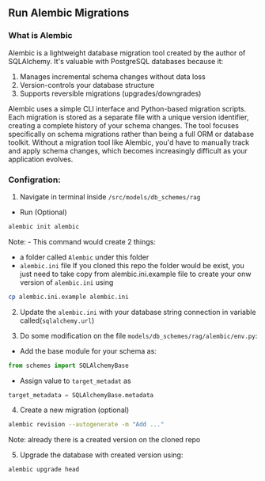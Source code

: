 ## Run Alembic Migrations

### What is Alembic
Alembic is a lightweight database migration tool created by the author of SQLAlchemy. It's valuable with PostgreSQL databases because it:

1. Manages incremental schema changes without data loss
2. Version-controls your database structure
3. Supports reversible migrations (upgrades/downgrades)

Alembic uses a simple CLI interface and Python-based migration scripts. Each migration is stored as a separate file with a unique version identifier, creating a complete history of your schema changes. The tool focuses specifically on schema migrations rather than being a full ORM or database toolkit.
Without a migration tool like Alembic, you'd have to manually track and apply schema changes, which becomes increasingly difficult as your application evolves.

### Configration:
1. Navigate in terminal inside `/src/models/db_schemes/rag`
- Run (Optional)
```bash
alembic init alembic
```
Note: - This command would create 2 things:
- a folder called `Alembic` under this folder
- `alembic.ini` file
If you cloned this repo the folder would be exist, you just need to take copy from alembic.ini.example file to create your onw version of `alembic.ini` using
```bash
cp alembic.ini.example alembic.ini
```
2. Update the `alembic.ini` with your database string connection in variable called(`sqlalchemy.url`)

3. Do some modification on the file `models/db_schemes/rag/alembic/env.py`:
- Add the base module for your schema as:
```python
from schemes import SQLAlchemyBase
```
- Assign value to `target_metadat` as
```python
target_metadata = SQLAlchemyBase.metadata
```

4. Create a new migration (optional)

```bash
alembic revision --autogenerate -m "Add ..."
```
Note: already there is a created version on the cloned repo

5. Upgrade the database with created version using:

```bash
alembic upgrade head
```
